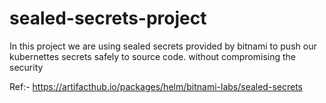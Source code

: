 # sealed-secrets-project
In this project we are using sealed secrets provided by bitnami to push our kubernettes secrets safely to source code. without compromising the security


Ref:-
https://artifacthub.io/packages/helm/bitnami-labs/sealed-secrets

